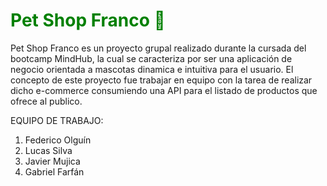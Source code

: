 <h1 style='color:green'>Pet Shop Franco 🐶</h1>

<p>Pet Shop Franco es un proyecto grupal realizado durante la cursada del bootcamp MindHub, la cual se caracteriza por ser una aplicación de negocio orientada a mascotas dinamica e intuitiva para el usuario. El concepto de este proyecto fue trabajar en equipo con la tarea de realizar dicho e-commerce consumiendo una API para el listado de productos que ofrece al publico.</p>

EQUIPO DE TRABAJO:

1. Federico Olguín
2. Lucas Silva
3. Javier Mujica
4. Gabriel Farfán
